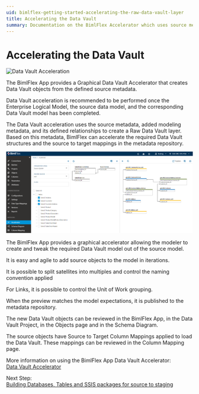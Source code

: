 ```yaml
---
uid: bimlflex-getting-started-accelerating-the-raw-data-vault-layer
title: Accelerating the Data Vault
summary: Documentation on the BimlFlex Accelerator which uses source metadata and added modeling metadata to create a Raw Data Vault layer
---
```

# Accelerating the Data Vault

![Data Vault Acceleration](https://www.youtube.com/watch?v=w1UTANpF_ug?rel=0&autoplay=0 "Data Vault Acceleration")

The BimlFlex App provides a Graphical Data Vault Accelerator that creates Data Vault objects from the defined source metadata.

Data Vault acceleration is recommended to be performed once the Enterprise Logical Model, the source data model, and the corresponding Data Vault model has been completed.

The Data Vault acceleration uses the source metadata, added modeling metadata, and its defined relationships to create a Raw Data Vault layer. Based on this metadata, BimlFlex can accelerate the required Data Vault structures and the source to target mappings in the metadata repository.

![BimlFlex Accelerator](/bimlflex/metadata-editors/images/bimlflex-app-accelerator-full-ui.png "BimlFlex Accelerator")

The BimlFlex App provides a graphical accelerator allowing the modeler to create and tweak the required Data Vault model out of the source model.

It is easy and agile to add source objects to the model in iterations.

It is possible to split satellites into multiples and control the naming convention applied

For Links, it is possible to control the Unit of Work grouping.

When the preview matches the model expectations, it is published to the metadata repository.

The new Data Vault objects can be reviewed in the BimlFlex App, in the Data Vault Project, in the Objects page and in the Schema Diagram.

The source objects have Source to Target Column Mappings applied to load the Data Vault. These mappings can be reviewed in the Column Mapping page.

More information on using the BimlFlex App Data Vault Accelerator: [Data Vault Accelerator](xref:data-vault-accelerator)

Next Step: [Building Databases, Tables and SSIS packages for source to staging](xref:bimlflex-getting-started-building-the-data-vault-project)

